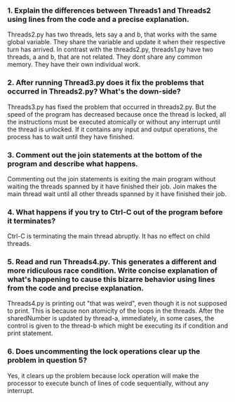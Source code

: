 ### 1. Explain the differences between Threads1 and Threads2 using lines from the code and a precise explanation.
  Threads2.py has two threads, lets say a and b, that works with the same global variable. They share the variable and
  update it when their respective turn has arrived. In contrast with the threads2.py, threads1.py have two threads, a 
  and b, that are not related. They dont share any common memory. They have their own individual work.

### 2. After running Thread3.py does it fix the problems that occurred in Threads2.py? What's the down-side?
  Threads3.py has fixed the problem that occurred in threads2.py. But the speed of the program has decreased because once the thread    is locked, all the instructions must be executed atomically or without any interrupt until the thread is unlocked. If it contains     any input and output operations, the process has to wait until they have finished.

### 3. Comment out the join statements at the bottom of the program and describe what happens.
  Commenting out the join statements is exiting the main program without waiting the threads spanned by it have finished their job.     Join makes the main thread wait until all other threads spanned by it have finished their job.

### 4. What happens if you try to Ctrl-C out of the program before it terminates?
  Ctrl-C is terminating the main thread abruptly. It has no effect on child threads.

### 5. Read and run Threads4.py. This generates a different and more ridiculous race condition. Write concise explanation of what's happening to cause this bizarre behavior using lines from the code and precise explanation.
 Threads4.py is printing out "that was weird", even though it is not supposed to print. This is because non atomicity of the loops in  the threads. After the sharedNumber is updated by thread-a, immediately, in some cases, the control is given to the thread-b which 
 might be executing its if condition and print statement.

### 6. Does uncommenting the lock operations clear up the problem in question 5?
 Yes, it clears up the problem because lock operation will make the processor to execute bunch of lines of code sequentially, without 
any interrupt.
